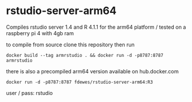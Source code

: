 # rstudio-server-arm64
Compiles rstudio server 1.4 and R 4.1.1 for the arm64 platform / tested on a raspberry pi 4 with 4gb ram

to compile from source clone this repository then run

    docker build --tag armrstudio . && docker run -d -p8787:8787 armrstudio

there is also a precompiled arm64 version available on hub.docker.com
  
    docker run -d -p8787:8787 fdewes/rstudio-server-arm64:R3

user / pass: rstudio
